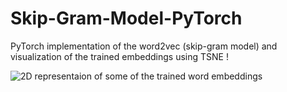# Skip-Gram-Model-PyTorch
PyTorch implementation of the word2vec (skip-gram model) and visualization of the trained embeddings using TSNE !

![2D representaion of some of the trained word embeddings](w2v.png)
